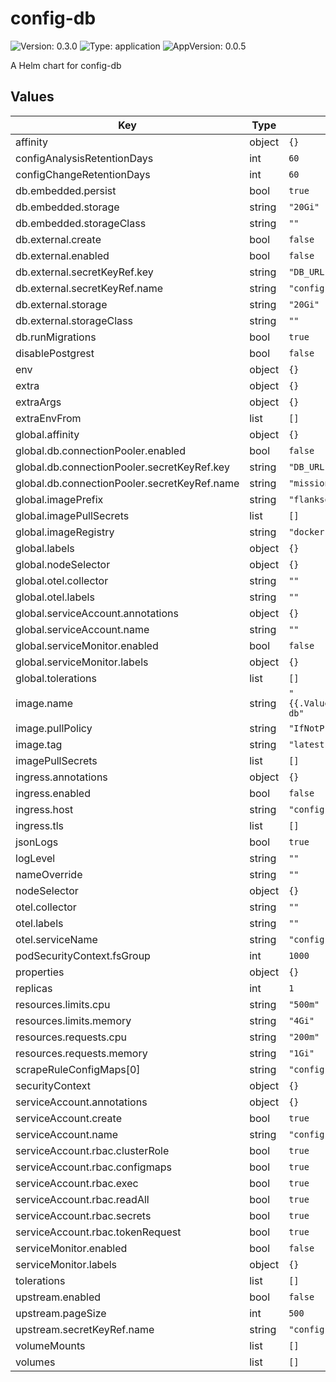 # config-db

![Version: 0.3.0](https://img.shields.io/badge/Version-0.3.0-informational?style=flat-square) ![Type: application](https://img.shields.io/badge/Type-application-informational?style=flat-square) ![AppVersion: 0.0.5](https://img.shields.io/badge/AppVersion-0.0.5-informational?style=flat-square)

A Helm chart for config-db

## Values

| Key | Type | Default | Description |
|-----|------|---------|-------------|
| affinity | object | `{}` |  |
| configAnalysisRetentionDays | int | `60` |  |
| configChangeRetentionDays | int | `60` |  |
| db.embedded.persist | bool | `true` |  |
| db.embedded.storage | string | `"20Gi"` |  |
| db.embedded.storageClass | string | `""` |  |
| db.external.create | bool | `false` |  |
| db.external.enabled | bool | `false` |  |
| db.external.secretKeyRef.key | string | `"DB_URL"` |  |
| db.external.secretKeyRef.name | string | `"config-db-postgresql"` |  |
| db.external.storage | string | `"20Gi"` |  |
| db.external.storageClass | string | `""` |  |
| db.runMigrations | bool | `true` |  |
| disablePostgrest | bool | `false` |  |
| env | object | `{}` |  |
| extra | object | `{}` |  |
| extraArgs | object | `{}` |  |
| extraEnvFrom | list | `[]` |  |
| global.affinity | object | `{}` |  |
| global.db.connectionPooler.enabled | bool | `false` |  |
| global.db.connectionPooler.secretKeyRef.key | string | `"DB_URL"` |  |
| global.db.connectionPooler.secretKeyRef.name | string | `"mission-control-connection-pooler"` |  |
| global.imagePrefix | string | `"flanksource"` |  |
| global.imagePullSecrets | list | `[]` |  |
| global.imageRegistry | string | `"docker.io"` |  |
| global.labels | object | `{}` |  |
| global.nodeSelector | object | `{}` |  |
| global.otel.collector | string | `""` |  |
| global.otel.labels | string | `""` |  |
| global.serviceAccount.annotations | object | `{}` |  |
| global.serviceAccount.name | string | `""` |  |
| global.serviceMonitor.enabled | bool | `false` |  |
| global.serviceMonitor.labels | object | `{}` |  |
| global.tolerations | list | `[]` |  |
| image.name | string | `"{{.Values.global.imagePrefix}}/config-db"` |  |
| image.pullPolicy | string | `"IfNotPresent"` |  |
| image.tag | string | `"latest"` |  |
| imagePullSecrets | list | `[]` |  |
| ingress.annotations | object | `{}` |  |
| ingress.enabled | bool | `false` |  |
| ingress.host | string | `"config-db.local"` |  |
| ingress.tls | list | `[]` |  |
| jsonLogs | bool | `true` |  |
| logLevel | string | `""` |  |
| nameOverride | string | `""` |  |
| nodeSelector | object | `{}` |  |
| otel.collector | string | `""` |  |
| otel.labels | string | `""` |  |
| otel.serviceName | string | `"config-db"` |  |
| podSecurityContext.fsGroup | int | `1000` |  |
| properties | object | `{}` |  |
| replicas | int | `1` |  |
| resources.limits.cpu | string | `"500m"` |  |
| resources.limits.memory | string | `"4Gi"` |  |
| resources.requests.cpu | string | `"200m"` |  |
| resources.requests.memory | string | `"1Gi"` |  |
| scrapeRuleConfigMaps[0] | string | `"config-db-rules"` |  |
| securityContext | object | `{}` |  |
| serviceAccount.annotations | object | `{}` |  |
| serviceAccount.create | bool | `true` |  |
| serviceAccount.name | string | `"config-db-sa"` |  |
| serviceAccount.rbac.clusterRole | bool | `true` |  |
| serviceAccount.rbac.configmaps | bool | `true` |  |
| serviceAccount.rbac.exec | bool | `true` |  |
| serviceAccount.rbac.readAll | bool | `true` |  |
| serviceAccount.rbac.secrets | bool | `true` |  |
| serviceAccount.rbac.tokenRequest | bool | `true` |  |
| serviceMonitor.enabled | bool | `false` |  |
| serviceMonitor.labels | object | `{}` |  |
| tolerations | list | `[]` |  |
| upstream.enabled | bool | `false` |  |
| upstream.pageSize | int | `500` |  |
| upstream.secretKeyRef.name | string | `"config-db-upstream"` |  |
| volumeMounts | list | `[]` |  |
| volumes | list | `[]` |  |


